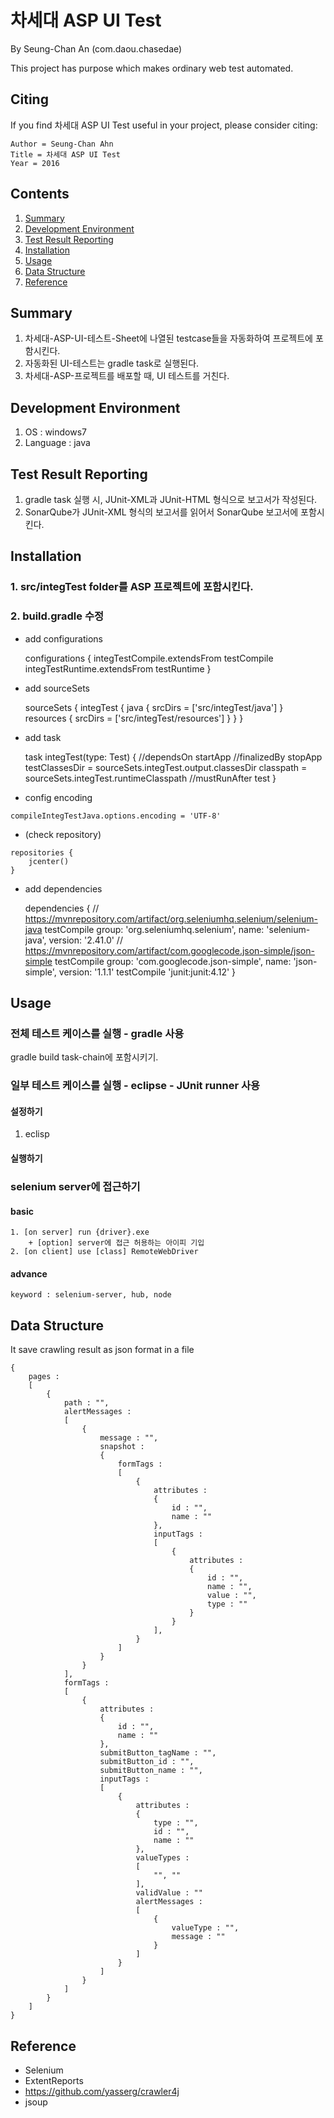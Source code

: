 # 차세대 ASP UI Test

By Seung-Chan An (com.daou.chasedae)

This project has purpose which makes ordinary web test automated.

## Citing

If you find 차세대 ASP UI Test useful in your project, please consider citing:

    Author = Seung-Chan Ahn
    Title = 차세대 ASP UI Test
    Year = 2016

## Contents
1. [Summary](#summary)
4. [Development Environment](#development-environment)
5. [Test Result Reporting](#test-result-reporting)
6. [Installation](#installation)
8. [Usage](#usage)
9. [Data Structure](#data-structure)
10. [Reference](#reference)

## Summary
1. 차세대-ASP-UI-테스트-Sheet에 나열된 testcase들을 자동화하여 프로젝트에 포함시킨다.
2. 자동화된 UI-테스트는 gradle task로 실행된다.
3. 차세대-ASP-프로젝트를 배포할 때, UI 테스트를 거친다.
	
## Development Environment
1. OS : windows7
2. Language : java

## Test Result Reporting
1. gradle task 실행 시, JUnit-XML과 JUnit-HTML 형식으로 보고서가 작성된다.
2. SonarQube가 JUnit-XML 형식의 보고서를 읽어서 SonarQube 보고서에 포함시킨다.

## Installation
### 1. src/integTest folder를 ASP 프로젝트에 포함시킨다.
### 2. build.gradle 수정
+ add configurations

	configurations {
		integTestCompile.extendsFrom testCompile
		integTestRuntime.extendsFrom testRuntime
	}
	
+ add sourceSets

	sourceSets {
		integTest {
		   java {
			   srcDirs = ['src/integTest/java']
	       }
		   resources {
			   srcDirs = ['src/integTest/resources']
		   }
		}
	}
	
+ add task

	task integTest(type: Test) {
		//dependsOn startApp
		//finalizedBy stopApp
		testClassesDir = sourceSets.integTest.output.classesDir
		classpath = sourceSets.integTest.runtimeClasspath
		//mustRunAfter test
	}
	
+ config encoding

```
compileIntegTestJava.options.encoding = 'UTF-8'
```	

+ (check repository)

```
repositories {
    jcenter()
}
```
	
+ add dependencies

	dependencies {
		// https://mvnrepository.com/artifact/org.seleniumhq.selenium/selenium-java
		testCompile group: 'org.seleniumhq.selenium', name: 'selenium-java', version: '2.41.0'
		// https://mvnrepository.com/artifact/com.googlecode.json-simple/json-simple
		testCompile group: 'com.googlecode.json-simple', name: 'json-simple', version: '1.1.1'
		testCompile 'junit:junit:4.12'
	}

## Usage
### 전체 테스트 케이스를 실행 - gradle 사용
gradle build task-chain에 포함시키기.
### 일부 테스트 케이스를 실행 - eclipse - JUnit runner 사용
#### 설정하기
1. eclisp

#### 실행하기

### selenium server에 접근하기
#### basic
	1. [on server] run {driver}.exe
		+ [option] server에 접근 허용하는 아이피 기입
	2. [on client] use [class] RemoteWebDriver
#### advance
	keyword : selenium-server, hub, node

## Data Structure

It save crawling result as json format in a file

	{
		pages :
		[
			{
				path : "",
				alertMessages :
				[
					{
						message : "",
						snapshot :
						{
							formTags :
							[
								{
									attributes :
									{
										id : "",
										name : ""
									},
									inputTags :
									[
										{
											attributes :
											{
												id : "",
												name : "",
												value : "",
												type : ""
											}
										}
									],
								}
							]
						}
					}
				],
				formTags :
				[
					{
						attributes :
						{
							id : "",
							name : ""
						},
						submitButton_tagName : "",
						submitButton_id : "",
						submitButton_name : "",
						inputTags :
						[
							{
								attributes :
								{
									type : "",
									id : "",
									name : ""
								},
								valueTypes :
								[
									"", ""
								],
								validValue : ""
								alertMessages :
								[
									{
										valueType : "",
										message : ""
									}
								]
							}
						]
					}
				]
			}
		]
	}

## Reference

+ Selenium
+ ExtentReports
+ https://github.com/yasserg/crawler4j
+ jsoup